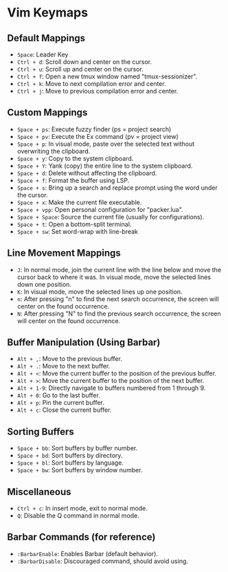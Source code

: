 # Vim Keymaps

## Default Mappings

- `Space`: Leader Key
- `Ctrl + d`: Scroll down and center on the cursor.
- `Ctrl + u`: Scroll up and center on the cursor.
- `Ctrl + f`: Open a new tmux window named "tmux-sessionizer".
- `Ctrl + k`: Move to next compilation error and center.
- `Ctrl + j`: Move to previous compilation error and center.

## Custom Mappings

- `Space + ps`: Execute fuzzy finder (ps = project search)
- `Space + pv`: Execute the Ex command (pv = project view)
- `Space + p`: In visual mode, paste over the selected text without overwriting the clipboard.
- `Space + y`: Copy to the system clipboard.
- `Space + Y`: Yank (copy) the entire line to the system clipboard.
- `Space + d`: Delete without affecting the clipboard.
- `Space + f`: Format the buffer using LSP.
- `Space + s`: Bring up a search and replace prompt using the word under the cursor.
- `Space + x`: Make the current file executable.
- `Space + vpp`: Open personal configuration for "packer.lua".
- `Space + Space`: Source the current file (usually for configurations).
- `Space + t`: Open a bottom-split terminal.
- `Space + sw`: Set word-wrap with line-break

## Line Movement Mappings

- `J`: In normal mode, join the current line with the line below and move the cursor back to where it was. In visual mode, move the selected lines down one position.
- `K`: In visual mode, move the selected lines up one position.
- `n`: After pressing "n" to find the next search occurrence, the screen will center on the found occurrence.
- `N`: After pressing "N" to find the previous search occurrence, the screen will center on the found occurrence.

## Buffer Manipulation (Using Barbar)

- `Alt + ,`: Move to the previous buffer.
- `Alt + .`: Move to the next buffer.
- `Alt + <`: Move the current buffer to the position of the previous buffer.
- `Alt + >`: Move the current buffer to the position of the next buffer.
- `Alt + 1-9`: Directly navigate to buffers numbered from 1 through 9.
- `Alt + 0`: Go to the last buffer.
- `Alt + p`: Pin the current buffer.
- `Alt + c`: Close the current buffer.

## Sorting Buffers

- `Space + bb`: Sort buffers by buffer number.
- `Space + bd`: Sort buffers by directory.
- `Space + bl`: Sort buffers by language.
- `Space + bw`: Sort buffers by window number.

## Miscellaneous

- `Ctrl + c`: In insert mode, exit to normal mode.
- `Q`: Disable the Q command in normal mode.

## Barbar Commands (for reference)

- `:BarbarEnable`: Enables Barbar (default behavior).
- `:BarbarDisable`: Discouraged command, should avoid using.



